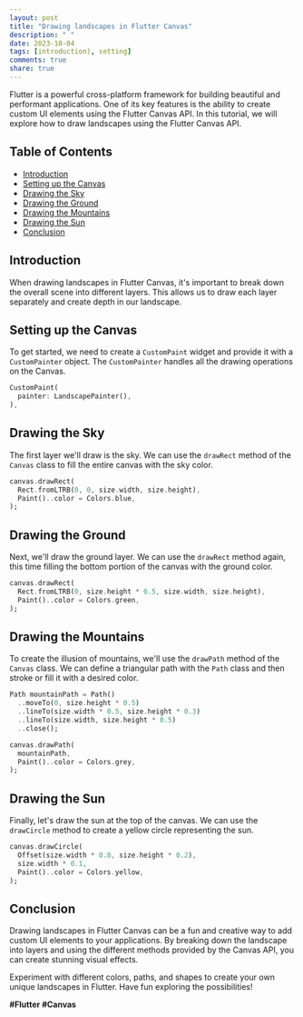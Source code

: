 ```yaml
---
layout: post
title: "Drawing landscapes in Flutter Canvas"
description: " "
date: 2023-10-04
tags: [introduction), setting]
comments: true
share: true
---
```


Flutter is a powerful cross-platform framework for building beautiful and performant applications. One of its key features is the ability to create custom UI elements using the Flutter Canvas API. In this tutorial, we will explore how to draw landscapes using the Flutter Canvas API.

## Table of Contents
- [Introduction](#introduction)
- [Setting up the Canvas](#setting-up-the-canvas)
- [Drawing the Sky](#drawing-the-sky)
- [Drawing the Ground](#drawing-the-ground)
- [Drawing the Mountains](#drawing-the-mountains)
- [Drawing the Sun](#drawing-the-sun)
- [Conclusion](#conclusion)

## Introduction
When drawing landscapes in Flutter Canvas, it's important to break down the overall scene into different layers. This allows us to draw each layer separately and create depth in our landscape.

## Setting up the Canvas
To get started, we need to create a `CustomPaint` widget and provide it with a `CustomPainter` object. The `CustomPainter` handles all the drawing operations on the Canvas.

```dart
CustomPaint(
  painter: LandscapePainter(),
),
```

## Drawing the Sky
The first layer we'll draw is the sky. We can use the `drawRect` method of the `Canvas` class to fill the entire canvas with the sky color.

```dart
canvas.drawRect(
  Rect.fromLTRB(0, 0, size.width, size.height),
  Paint()..color = Colors.blue,
);
```

## Drawing the Ground
Next, we'll draw the ground layer. We can use the `drawRect` method again, this time filling the bottom portion of the canvas with the ground color.

```dart
canvas.drawRect(
  Rect.fromLTRB(0, size.height * 0.5, size.width, size.height),
  Paint()..color = Colors.green,
);
```

## Drawing the Mountains
To create the illusion of mountains, we'll use the `drawPath` method of the `Canvas` class. We can define a triangular path with the `Path` class and then stroke or fill it with a desired color.

```dart
Path mountainPath = Path()
  ..moveTo(0, size.height * 0.5)
  ..lineTo(size.width * 0.5, size.height * 0.3)
  ..lineTo(size.width, size.height * 0.5)
  ..close();

canvas.drawPath(
  mountainPath,
  Paint()..color = Colors.grey,
);
```

## Drawing the Sun
Finally, let's draw the sun at the top of the canvas. We can use the `drawCircle` method to create a yellow circle representing the sun.

```dart
canvas.drawCircle(
  Offset(size.width * 0.8, size.height * 0.2),
  size.width * 0.1,
  Paint()..color = Colors.yellow,
);
```

## Conclusion
Drawing landscapes in Flutter Canvas can be a fun and creative way to add custom UI elements to your applications. By breaking down the landscape into layers and using the different methods provided by the Canvas API, you can create stunning visual effects.

Experiment with different colors, paths, and shapes to create your own unique landscapes in Flutter. Have fun exploring the possibilities!

**#Flutter #Canvas**